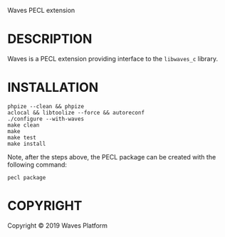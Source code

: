 Waves PECL extension

# DESCRIPTION

Waves is a PECL extension providing interface to the `libwaves_c` library.


# INSTALLATION

```
phpize --clean && phpize
aclocal && libtoolize --force && autoreconf
./configure --with-waves
make clean
make
make test
make install
```
Note, after the steps above, the PECL package can be created with the following command:

```
pecl package
```

# COPYRIGHT

Copyright © 2019 Waves Platform
